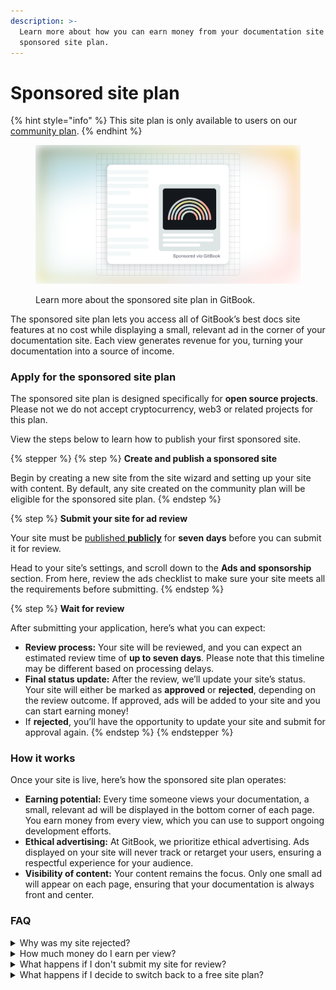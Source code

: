 ```yaml
---
description: >-
  Learn more about how you can earn money from your documentation site with our
  sponsored site plan.
---
```


# Sponsored site plan

{% hint style="info" %}
This site plan is only available to users on our [community plan](./).
{% endhint %}

<figure><img src="../../../.gitbook/assets/10_01_25_sponsored_site_plan_hero.svg" alt="A GitBook screenshot showing the sponsored site plan hero section"><figcaption><p>Learn more about the sponsored site plan in GitBook.</p></figcaption></figure>

The sponsored site plan lets you access all of GitBook’s best docs site features at no cost while displaying a small, relevant ad in the corner of your documentation site. Each view generates revenue for you, turning your documentation into a source of income.

### Apply for the sponsored site plan

The sponsored site plan is designed specifically for **open source projects**. Please not we do not accept cryptocurrency, web3 or related projects for this plan.

View the steps below to learn how to publish your first sponsored site.

{% stepper %}
{% step %}
**Create and publish a sponsored site**

Begin by creating a new site from the site wizard and setting up your site with content. By default, any site created on the community plan will be eligible for the sponsored site plan.
{% endstep %}

{% step %}
**Submit your site for ad review**

Your site must be [published **publicly**](../../../publishing-documentation/publish-a-docs-site/public-publishing.md) for **seven days** before you can submit it for review.

Head to your site’s settings, and scroll down to the **Ads and sponsorship** section. From here, review the ads checklist to make sure your site meets all the requirements before submitting.
{% endstep %}

{% step %}
**Wait for review**

After submitting your application, here’s what you can expect:

* **Review process:** Your site will be reviewed, and you can expect an estimated review time of **up to seven days**. Please note that this timeline may be different based on processing delays.
* **Final status update:** After the review, we’ll update your site’s status. Your site will either be marked as **approved** or **rejected**, depending on the review outcome. If approved, ads will be added to your site and you can start earning money!
* If **rejected**, you’ll have the opportunity to update your site and submit for approval again.
{% endstep %}
{% endstepper %}

### How it works

Once your site is live, here’s how the sponsored site plan operates:

* **Earning potential:** Every time someone views your documentation, a small, relevant ad will be displayed in the bottom corner of each page. You earn money from every view, which you can use to support ongoing development efforts.
* **Ethical advertising:** At GitBook, we prioritize ethical advertising. Ads displayed on your site will never track or retarget your users, ensuring a respectful experience for your audience.
* **Visibility of content:** Your content remains the focus. Only one small ad will appear on each page, ensuring that your documentation is always front and center.

### FAQ

<details>

<summary>Why was my site rejected?</summary>

Your site may be rejected for the sponsored site plan for several reasons. Common reasons include, but are not limited to:

* Your project is not an open source or not-for-profit project.
* Your project is a cryptocurrency project.
* The site is not published in English as it's **primary** language.
* The site does not contain quality content.
* The site does not reach a minimum number of page views per month.

</details>

<details>

<summary>How much money do I earn per view?</summary>

The CPM (cost per 1000) fluctuates, meaning there isn't a set $ amount per view.

After your site is approved, you'll gain access to your ads dashboard, giving you more insights into how your site performs over time.

</details>

<details>

<summary>What happens if I don't submit my site for review?</summary>

The sponsored site plan allows you to use ultimate site features to get your site ready before submitting it for review.

Any site not submitted for revierw after 1 month will automatically revert back to a free plan, and any ultimate site features used will be turned off, including things like custom domains, customizations, and more.

</details>

<details>

<summary>What happens if I decide to switch back to a free site plan?</summary>

The sponsored site plan includes features that are not available to sites on the free plan. Switching back to a free plan will effectively downgrade your site plan, meaning you may lose access to certain features.

</details>
